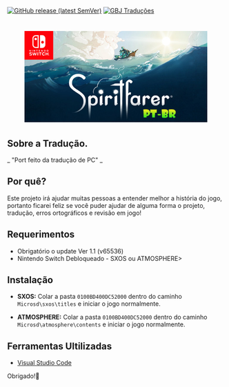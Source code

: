 
[![GitHub release (latest SemVer)](https://img.shields.io/github/v/release/JUNIORGBJ/Spiritfarer_PT-BR)](https://github.com/JUNIORGBJ/Spiritfarer_PT-BR/releases/latest)
[![GBJ Traduções](https://img.shields.io/badge/‹Traduções%20GBJ›-c14438?style=flat&logo=Nintendo%20Switch&logoColor=white)](https://github.com/JUNIORGBJ)

<h1 align="center"><figure>
  <img src="https://github.com/JUNIORGBJ/Spiritfarer_PT-BR/blob/master/Spiritfarer.jpg">
</figure></h1>


## Sobre a Tradução.

_ "Port feito da tradução de PC" _

## Por quê?

Este projeto irá ajudar muitas pessoas a entender melhor a história do jogo, portanto ficarei feliz se você puder ajudar de alguma forma o projeto, tradução, erros ortográficos e revisão em jogo!

## Requerimentos

- Obrigatório o update Ver 1.1 (v65536)
- Nintendo Switch Debloqueado - SXOS ou ATMOSPHERE>

## Instalação

- **SXOS:** Colar a pasta ```0100BD400DC52000``` dentro do caminho ```Microsd\sxos\titles``` e iniciar o jogo normalmente.

- **ATMOSPHERE:** Colar a pasta ```0100BD400DC52000``` dentro do caminho ```Microsd\atmosphere\contents``` e iniciar o jogo normalmente.

## Ferramentas Ultilizadas

- [Visual Studio Code](https://code.visualstudio.com)



Obrigado!:wave:
